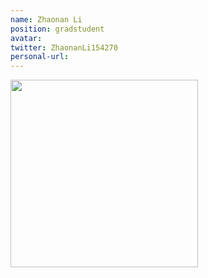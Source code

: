 ```yaml
---
name: Zhaonan Li
position: gradstudent
avatar: 
twitter: ZhaonanLi154270
personal-url:
---
```


<img width="300" src="{{site.baseurl}}/images/people/{{page.avatar}}" data-action="zoom">
